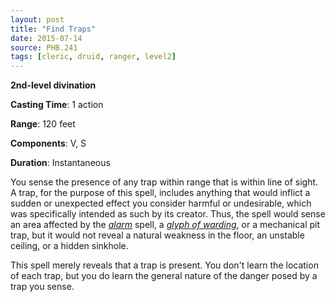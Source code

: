 ```yaml
---
layout: post
title: "Find Traps"
date: 2015-07-14
source: PHB.241
tags: [cleric, druid, ranger, level2]
---
```


**2nd-level divination**

**Casting Time**: 1 action

**Range**: 120 feet

**Components**: V, S

**Duration**: Instantaneous

You sense the presence of any trap within range that is within line of sight. A trap, for the purpose of this spell, includes anything that would inflict a sudden or unexpected effect you consider harmful or undesirable, which was specifically intended as such by its creator. Thus, the spell would sense an area affected by the *[alarm](alarm/ "alarm (lvl 1)")* spell, a *[glyph of warding](glyph-of-warding/ "glyph of warding (lvl 3)")*, or a mechanical pit trap, but it would not reveal a natural weakness in the floor, an unstable ceiling, or a hidden sinkhole.

This spell merely reveals that a trap is present. You don't learn the location of each trap, but you do learn the general nature of the danger posed by a trap you sense.

